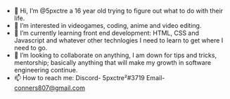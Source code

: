 - 👋 Hi, I’m @5pxctre a 16 year old trying to figure out what to do with their life.
- 👀 I’m interested in videogames, coding, anime and video editing.
- 🌱 I’m currently learning front end development: HTML, CSS and Javascript and whatever other technlogies I need to learn to get where I need to go.
- 💞️ I’m looking to collaborate on anything, I am down for tips and tricks, mentorship; basically anything that will make my growth in software engineering continue.
- 📫 How to reach me: Discord- 5pxctre²#3719 Email- conners807@gmail.com

<!---
5pxctre/5pxctre is a ✨ special ✨ repository because its `README.md` (this file) appears on your GitHub profile.
You can click the Preview link to take a look at your changes.
--->
